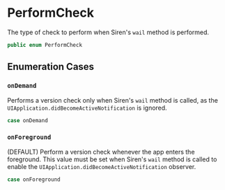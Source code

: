 # PerformCheck

The type of check to perform when Siren's `wail` method is performed.

``` swift
public enum PerformCheck
```

> 

## Enumeration Cases

### `onDemand`

Performs a version check only when Siren's `wail` method is called,
as the `UIApplication.didBecomeActiveNotification` is ignored.

``` swift
case onDemand
```

### `onForeground`

(DEFAULT) Perform a version check whenever the app enters the foreground.
This value must be set when Siren's `wail` method is called to enable the
`UIApplication.didBecomeActiveNotification` observer.

``` swift
case onForeground
```
